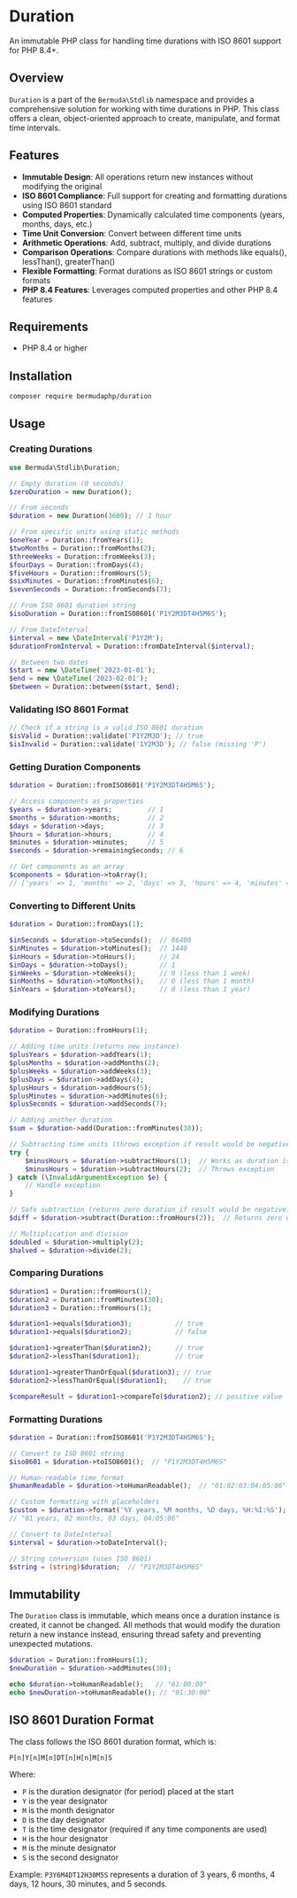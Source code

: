 # Duration

An immutable PHP class for handling time durations with ISO 8601 support for PHP 8.4+.

## Overview

`Duration` is a part of the `Bermuda\Stdlib` namespace and provides a comprehensive solution for working with time durations in PHP. This class offers a clean, object-oriented approach to create, manipulate, and format time intervals.

## Features

- **Immutable Design**: All operations return new instances without modifying the original
- **ISO 8601 Compliance**: Full support for creating and formatting durations using ISO 8601 standard
- **Computed Properties**: Dynamically calculated time components (years, months, days, etc.)
- **Time Unit Conversion**: Convert between different time units
- **Arithmetic Operations**: Add, subtract, multiply, and divide durations
- **Comparison Operations**: Compare durations with methods like equals(), lessThan(), greaterThan()
- **Flexible Formatting**: Format durations as ISO 8601 strings or custom formats
- **PHP 8.4 Features**: Leverages computed properties and other PHP 8.4 features

## Requirements

- PHP 8.4 or higher

## Installation

```bash
composer require bermudaphp/duration
```

## Usage

### Creating Durations

```php
use Bermuda\Stdlib\Duration;

// Empty duration (0 seconds)
$zeroDuration = new Duration();

// From seconds
$duration = new Duration(3600); // 1 hour

// From specific units using static methods
$oneYear = Duration::fromYears(1);
$twoMonths = Duration::fromMonths(2);
$threeWeeks = Duration::fromWeeks(3);
$fourDays = Duration::fromDays(4);
$fiveHours = Duration::fromHours(5);
$sixMinutes = Duration::fromMinutes(6);
$sevenSeconds = Duration::fromSeconds(7);

// From ISO 8601 duration string
$isoDuration = Duration::fromISO8601('P1Y2M3DT4H5M6S');

// From DateInterval
$interval = new \DateInterval('P1Y2M');
$durationFromInterval = Duration::fromDateInterval($interval);

// Between two dates
$start = new \DateTime('2023-01-01');
$end = new \DateTime('2023-02-01');
$between = Duration::between($start, $end);
```

### Validating ISO 8601 Format

```php
// Check if a string is a valid ISO 8601 duration
$isValid = Duration::validate('P1Y2M3D'); // true
$isInvalid = Duration::validate('1Y2M3D'); // false (missing 'P')
```

### Getting Duration Components

```php
$duration = Duration::fromISO8601('P1Y2M3DT4H5M6S');

// Access components as properties
$years = $duration->years;         // 1
$months = $duration->months;       // 2
$days = $duration->days;           // 3
$hours = $duration->hours;         // 4
$minutes = $duration->minutes;     // 5
$seconds = $duration->remainingSeconds; // 6

// Get components as an array
$components = $duration->toArray();
// ['years' => 1, 'months' => 2, 'days' => 3, 'hours' => 4, 'minutes' => 5, 'seconds' => 6]
```

### Converting to Different Units

```php
$duration = Duration::fromDays(1);

$inSeconds = $duration->toSeconds();  // 86400
$inMinutes = $duration->toMinutes();  // 1440
$inHours = $duration->toHours();      // 24
$inDays = $duration->toDays();        // 1
$inWeeks = $duration->toWeeks();      // 0 (less than 1 week)
$inMonths = $duration->toMonths();    // 0 (less than 1 month)
$inYears = $duration->toYears();      // 0 (less than 1 year)
```

### Modifying Durations

```php
$duration = Duration::fromHours(1);

// Adding time units (returns new instance)
$plusYears = $duration->addYears(1);
$plusMonths = $duration->addMonths(2);
$plusWeeks = $duration->addWeeks(3);
$plusDays = $duration->addDays(4);
$plusHours = $duration->addHours(5);
$plusMinutes = $duration->addMinutes(6);
$plusSeconds = $duration->addSeconds(7);

// Adding another duration
$sum = $duration->add(Duration::fromMinutes(30));

// Subtracting time units (throws exception if result would be negative)
try {
    $minusHours = $duration->subtractHours(1);  // Works as duration is 1 hour
    $minusHours = $duration->subtractHours(2);  // Throws exception
} catch (\InvalidArgumentException $e) {
    // Handle exception
}

// Safe subtraction (returns zero duration if result would be negative)
$diff = $duration->subtract(Duration::fromHours(2));  // Returns zero duration

// Multiplication and division
$doubled = $duration->multiply(2);
$halved = $duration->divide(2);
```

### Comparing Durations

```php
$duration1 = Duration::fromHours(1);
$duration2 = Duration::fromMinutes(30);
$duration3 = Duration::fromHours(1);

$duration1->equals($duration3);           // true
$duration1->equals($duration2);           // false

$duration1->greaterThan($duration2);      // true
$duration2->lessThan($duration1);         // true

$duration1->greaterThanOrEqual($duration3); // true
$duration2->lessThanOrEqual($duration1);    // true

$compareResult = $duration1->compareTo($duration2); // positive value
```

### Formatting Durations

```php
$duration = Duration::fromISO8601('P1Y2M3DT4H5M6S');

// Convert to ISO 8601 string
$iso8601 = $duration->toISO8601();  // "P1Y2M3DT4H5M6S"

// Human-readable time format
$humanReadable = $duration->toHumanReadable();  // "01:02:03:04:05:06"

// Custom formatting with placeholders
$custom = $duration->format('%Y years, %M months, %D days, %H:%I:%S');
// "01 years, 02 months, 03 days, 04:05:06"

// Convert to DateInterval
$interval = $duration->toDateInterval();

// String conversion (uses ISO 8601)
$string = (string)$duration;  // "P1Y2M3DT4H5M6S"
```

## Immutability

The `Duration` class is immutable, which means once a duration instance is created, it cannot be changed. All methods that would modify the duration return a new instance instead, ensuring thread safety and preventing unexpected mutations.

```php
$duration = Duration::fromHours(1);
$newDuration = $duration->addMinutes(30);

echo $duration->toHumanReadable();   // "01:00:00"
echo $newDuration->toHumanReadable(); // "01:30:00"
```

## ISO 8601 Duration Format

The class follows the ISO 8601 duration format, which is:

```
P[n]Y[n]M[n]DT[n]H[n]M[n]S
```

Where:
- `P` is the duration designator (for period) placed at the start
- `Y` is the year designator
- `M` is the month designator
- `D` is the day designator
- `T` is the time designator (required if any time components are used)
- `H` is the hour designator
- `M` is the minute designator
- `S` is the second designator

Example: `P3Y6M4DT12H30M5S` represents a duration of 3 years, 6 months, 4 days, 12 hours, 30 minutes, and 5 seconds.
